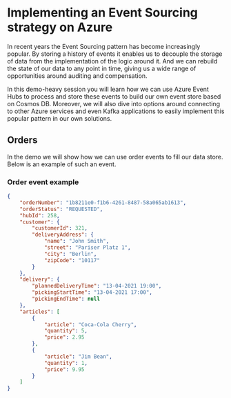 # Implementing an Event Sourcing strategy on Azure

In recent years the Event Sourcing pattern has become increasingly popular. By storing a history of events it enables us to decouple the storage of data from the implementation of the logic around it. And we can rebuild the state of our data to any point in time, giving us a wide range of opportunities around auditing and compensation.

In this demo-heavy session you will learn how we can use Azure Event Hubs to process and store these events to build our own event store based on Cosmos DB. Moreover, we will also dive into options around connecting to other Azure services and even Kafka applications to easily implement this popular pattern in our own solutions.

## Orders

In the demo we will show how we can use order events to fill our data store. Below is an example of such an event.

### Order event example

```json
{
    "orderNumber": "1b8211e0-f1b6-4261-8487-58a065ab1613",
    "orderStatus": "REQUESTED",
    "hubId": 258,
    "customer": {
        "customerId": 321,
        "deliveryAddress": {
            "name": "John Smith",
            "street": "Pariser Platz 1",
            "city": "Berlin",
            "zipCode": "10117"
        }
    },
    "delivery": {
        "plannedDeliveryTime": "13-04-2021 19:00",
        "pickingStartTime": "13-04-2021 17:00",
        "pickingEndTime": null
    },
    "articles": [
        {
            "article": "Coca-Cola Cherry",
            "quantity": 5,
            "price": 2.95
        },
        {
            "article": "Jim Bean",
            "quantity": 1,
            "price": 9.95
        }
    ]
}
```

